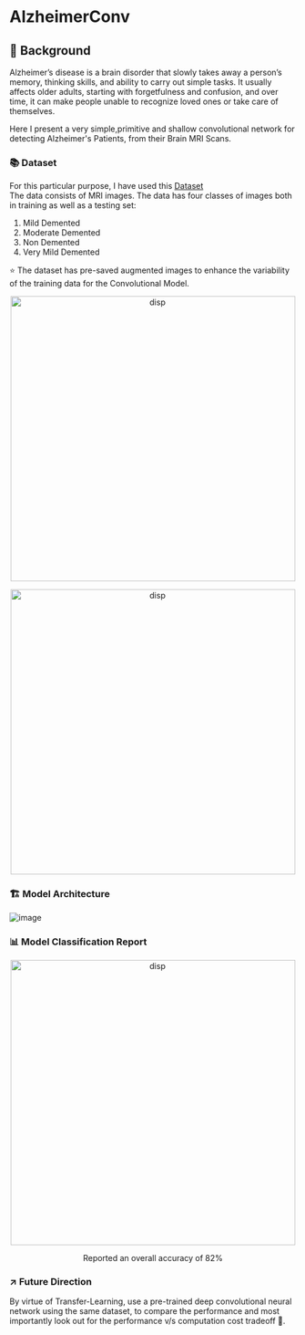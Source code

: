# AlzheimerConv
## 🌄 Background
Alzheimer’s disease is a brain disorder that slowly takes away a person’s memory, thinking skills, and ability to carry out simple tasks. It usually affects older adults, starting with forgetfulness and confusion, and over time, it can make people unable to recognize loved ones or take care of themselves.

Here I present a very simple,primitive and shallow convolutional network for detecting Alzheimer's Patients, from their Brain MRI Scans.

### 📚 Dataset
For this particular purpose, I have used this <a href=https://www.kaggle.com/datasets/uraninjo/augmented-alzheimer-mri-dataset/data>Dataset</a> \
The data consists of MRI images. The data has four classes of images both in training as well as a testing set:
<ol>
  <li>Mild Demented</li>
  <li>Moderate Demented</li>
  <li>Non Demented</li>
  <li>Very Mild Demented</li>
</ol>

⭐ The dataset has pre-saved augmented images to enhance the variability of the training data for the Convolutional Model.

<p align='center'><img src="https://github.com/user-attachments/assets/1070289b-a9f6-4342-a6c7-db52a77aa64d" alt="disp" width="500"></p>
<p align='center'><img src="https://github.com/user-attachments/assets/c40f7b5a-b8f2-426f-a3ff-55748d333ab1" alt="disp" width="500"></p>




### 🏗️ Model Architecture
![image](https://github.com/user-attachments/assets/42e523a1-58d0-4c11-9583-a09e7cb4694a)

### 📊 Model Classification Report

<p align='center'><img src="https://github.com/user-attachments/assets/3679891d-1dd7-4ff6-bdf6-310b735415c6" alt="disp" width="500"></p>
<p align='center'>Reported an overall accuracy of 82% </p>

### ↗️ Future Direction
By virtue of Transfer-Learning, use a pre-trained deep convolutional neural network using the same dataset, to compare the performance and most importantly look out for the performance v/s computation cost tradeoff 💪.













